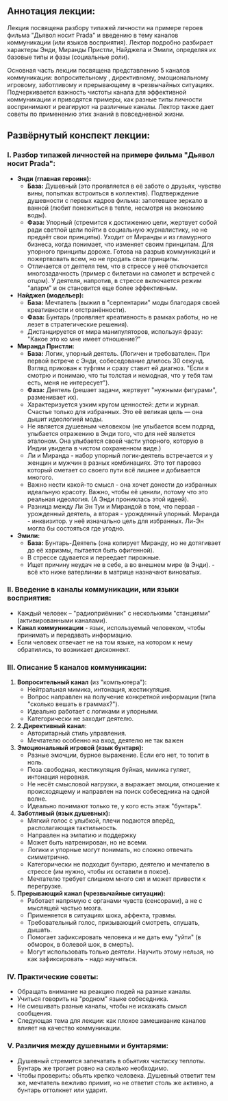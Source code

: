 ## Аннотация лекции:

Лекция посвящена разбору типажей личности на примере героев фильма "Дьявол носит Prada" и введению в тему каналов коммуникации (или языков восприятия). Лектор подробно разбирает характеры Энди, Миранды Пристли, Найджела и Эмили, определяя их базовые типы и фазы (социальные роли).

Основная часть лекции посвящена представлению 5 каналов коммуникации: вопросительному , директивному, эмоциональному игровому, заботливому и прерывающему в чрезвычайных ситуациях. Подчеркивается важность чистоты канала для эффективной коммуникации и приводятся примеры, как разные типы личности воспринимают и реагируют на различные каналы. Лектор также дает советы по применению этих знаний в повседневной жизни.

## Развёрнутый конспект лекции:

### I. Разбор типажей личностей на примере фильма "Дьявол носит Prada":

*   **Энди (главная героиня):**
    *   **База:** Душевный (это проявляется в её заботе о друзьях, чувстве вины, попытках встроиться в коллектив). Подтверждение душевности с первых кадров фильма: запотевшее зеркало в ванной (любит понежиться в тепле, несмотря на экономию воды).
    *   **Фаза:** Упорный (стремится к достижению цели, жертвует собой ради светлой цели пойти в социальную журналистику, но не предаёт свои принципы). Уходит от Миранды и из гламурного бизнеса, когда понимает, что изменяет своим принципам. Для упорного принципы дороже. Готова на разрыв коммуникаций и пожертвовать всем, но не продать свои принципы.
    *   Отличается от деятеля тем, что в стрессе у неё отключается многозадачность (пример с билетами на самолет и встречей с отцом). У деятеля, напротив, в стрессе включается режим "аларм" и он становится еще более эффективным.
*   **Найджел (модельер):**
    *   **База:** Мечтатель (выжил в "серпентарии" моды благодаря своей креативности и отстранённости).
    *   **Фаза:** Бунтарь (проявляет креативность в рамках работы, но не лезет в стратегические решения).
    *   Дистанцируется от мира манипуляторов, используя фразу: "Какое это ко мне имеет отношение?"
*   **Миранда Пристли:**
    *   **База:** Логик, упорный деятель. (Логичен и требователен. При первой встрече с Энди, собеседование длилось 30 секунд. Взгляд прикован к туфлям и сразу ставит ей диагноз. "Если я смотрю и понимаю, что ты толстая и немодная, что у тебя там есть, меня не интересует").
    *   **Фаза:** Деятель (решает задачи, жертвует "нужными фигурами", разменивает их).
    *   Характеризуется узким кругом ценностей: дети и журнал. Счастье только для избранных. Это её великая цель — она дышит идеологией моды.
    *   Не является душевным человеком (не улыбается всем подряд, улыбается отражению в Энди того, что для неё является эталоном. Она улыбается своей части упорного, которую в Индии увидела в чистом сохраненном виде.)
    *   Ли и Миранда - набор упорный логик-деятель встречается и у женщин и мужчин в разных комбинациях. Это тот паровоз который сметает со своего пути всё лишнее и добивается многого.
    *   Важно нести какой-то смысл - она хочет донести до избранных идеальную красоту. Важно, чтобы её ценили, потому что это реальная идеология. (А Энди прониклась этой идеей).
    *   Разница между Ли Эн Туи и Мирандой в том, что первая - урожденный деятель, а вторая - урожденный упорный. Миранда - инквизитор. у неё изначально цель для избранных. Ли-Эн могла бы состояться где угодно.
*   **Эмили:**
    *   **База:** Бунтарь-Деятель (она копирует Миранду, но не дотягивает до её харизмы, пытается быть офигенной).
    *   В стрессе сдувается и переедает пирожные.
    *   Ищет причину неудач не в себе, а во внешнем мире (в Энди). - всё кто ниже ватерлинии в матрице назначают виноватых.

### II. Введение в каналы коммуникации, или языки восприятия:

*   Каждый человек – "радиоприёмник" с несколькими "станциями" (активированными каналами).
*   **Канал коммуникации** - язык, используемый человеком, чтобы принимать и передавать информацию.
*   Если человек отвечает не на том языке, на котором к нему обратились, то возникает дисконнект.

### III. Описание 5 каналов коммуникации:

1. **Вопросительный канал** (из "компьютера"):
     *   Нейтральная мимика, интонация, жестикуляция.
     *   Вопрос направлен на получение конкретной информации (типа "сколько вешать в граммах?").
     *   Идеально работает с логиками и упорными.
     *   Категорически не заходит деятелю.
2. **2.Директивный канал**:
     *   Авторитарный стиль управления.
     *   Мечтателю особенно на вход, деятелю не так важен
3. **Эмоциональный игровой (язык бунтаря):**
     *   Разные эмочции, бурное выражение. Если его нет, то топит в ноль.
     *   Поза свободная, жестикуляция буйная, мимика гуляет, интонация неровная.
     *   Не несёт смысловой нагрузки, а выражает эмоции, отношение к происходящему и направлен на поиск собеседника на одной волне.
     *   Идеально понимают только те, у кого есть этаж "бунтарь".
4. **Заботливый (язык душевных):**
     *   Мягкий голос с улыбкой, плечи подаются вперёд, располагающая тактильность.
     *   Направлен на эмпатию и поддержку
     *   Может быть натренирован, но не всеми.
     *   Логики и упорные могут понимать, но сложно отвечать симметрично.
     *   Категорически не подходит бунтарю, деятелю и мечтателю в стрессе (им нужно, чтобы их оставили в покое).
     *   Мечтателю требует слишком много сил и может привести к перегрузке.
5. **Прерывающий канал (чрезвычайные ситуации):**
     *   Работает напрямую с органами чувств (сенсорами), а не с мыслящей частью мозга.
     *   Применяется в ситуациях шока, аффекта, травмы.
     *   Требовательный голос, призывающий смотреть, слушать, дышать.
     *   Помогает зафиксировать человека и не дать ему "уйти" (в обморок, в болевой шок, в смерть).
     *   Могут использовать только деятели. Научить этому нельзя, но как зафиксировать - надо научиться.

### IV. Практические советы:

*   Обращать внимание на реакцию людей на разные каналы.
*   Учиться говорить на "родном" языке собеседника.
*   Не смешивать разные каналы, чтобы не искажать смысл сообщения.
*   Следующая тема для лекции: как плохое замешивание каналов влияет на качество коммуникации.

### V. Различия между душевными и бунтарями:

*   Душевный стремится запечатать в обьятиях частиску теплоты. Бунтарь же трогает ровно на сколько необходимо.
*   Чтобы проверить: обьять крепко человека. Душевный ответит тем же, мечтатель вежливо примит, но не ответит столь же активно, а бунтарь оттолкнет или ударит.
